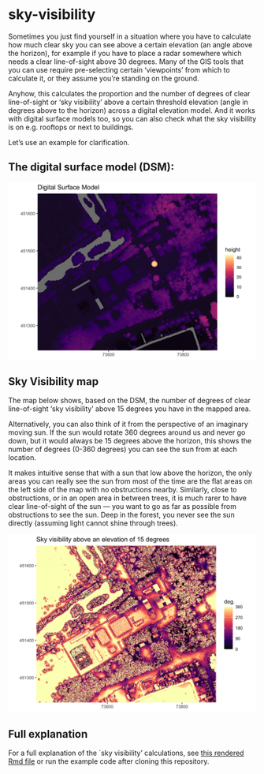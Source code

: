 # sky-visibility

Sometimes you just find yourself in a situation where you have to calculate how much clear sky you can see above a certain elevation (an angle above the horizon), for example if you have to place a radar somewhere which needs a clear line-of-sight above 30 degrees. Many of the GIS tools that you can use require pre-selecting certain ‘viewpoints’ from which to calculate it, or they assume you’re standing on the ground.

Anyhow, this calculates the proportion and the number of degrees of clear line-of-sight or ‘sky visibility’ above a certain threshold elevation (angle in degrees above to the horizon) across a digital elevation model. And it works with digital surface models too, so you can also check what the sky visibility is on e.g. rooftops or next to buildings.

Let’s use an example for clarification.

## The digital surface model (DSM):

![The DSM](images/dsm.png)

## Sky Visibility map
The map below shows, based on the DSM, the number of degrees of clear line-of-sight ‘sky visibility’ above 15 degrees you have in the mapped area. 

Alternatively, you can also think of it from the perspective of an imaginary moving sun. If the sun would rotate 360 degrees around us and never go down, but it would always be 15 degrees above the horizon, this shows the number of degrees (0-360 degrees) you can see the sun from at each location.

It makes intuitive sense that with a sun that low above the horizon, the only areas you can really see the sun from most of the time are the flat areas on the left side of the map with no obstructions nearby. Similarly, close to obstructions, or in an open area in between trees, it is much rarer to have clear line-of-sight of the sun — you want to go as far as possible from obstructions to see the sun. Deep in the forest, you never see the sun directly (assuming light cannot shine through trees).

![The Sky Visibility](images/skyvis.png)

## Full explanation
For a full explanation of the `sky visibility’ calculations, see [this rendered Rmd file](https://barthoekstra.github.io/sky-visibility/Sky-Visibility.html) or run the example code after cloning this repository.
